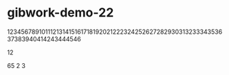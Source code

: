 # gibwork-demo-22
12345678910111213141516171819202122232425262728293031323334353637383940414243444546

12

65
2
3
